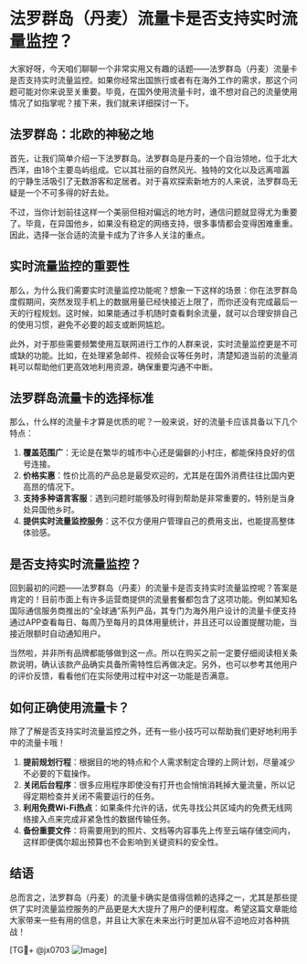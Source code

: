 # 法罗群岛（丹麦）流量卡是否支持实时流量监控？

大家好呀，今天咱们聊聊一个非常实用又有趣的话题——法罗群岛（丹麦）流量卡是否支持实时流量监控。如果你经常出国旅行或者有在海外工作的需求，那这个问题可能对你来说至关重要。毕竟，在国外使用流量卡时，谁不想对自己的流量使用情况了如指掌呢？接下来，我们就来详细探讨一下。

## 法罗群岛：北欧的神秘之地

首先，让我们简单介绍一下法罗群岛。法罗群岛是丹麦的一个自治领地，位于北大西洋，由18个主要岛屿组成。它以其壮丽的自然风光、独特的文化以及远离喧嚣的宁静生活吸引了无数游客和定居者。对于喜欢探索新地方的人来说，法罗群岛无疑是一个不可多得的好去处。

不过，当你计划前往这样一个美丽但相对偏远的地方时，通信问题就显得尤为重要了。毕竟，在异国他乡，如果没有稳定的网络支持，很多事情都会变得困难重重。因此，选择一张合适的流量卡成为了许多人关注的重点。

## 实时流量监控的重要性

那么，为什么我们需要实时流量监控功能呢？想象一下这样的场景：你在法罗群岛度假期间，突然发现手机上的数据用量已经快接近上限了，而你还没有完成最后一天的行程规划。这时候，如果能通过手机随时查看剩余流量，就可以合理安排自己的使用习惯，避免不必要的超支或断网尴尬。

此外，对于那些需要频繁使用互联网进行工作的人群来说，实时流量监控更是不可或缺的功能。比如，在处理紧急邮件、视频会议等任务时，清楚知道当前的流量消耗可以帮助他们更高效地利用资源，确保重要沟通不中断。

## 法罗群岛流量卡的选择标准

那么，什么样的流量卡才算是优质的呢？一般来说，好的流量卡应该具备以下几个特点：

1. **覆盖范围广**：无论是在繁华的城市中心还是偏僻的小村庄，都能保持良好的信号连接。
2. **价格实惠**：性价比高的产品总是最受欢迎的，尤其是在国外消费往往比国内更高昂的情况下。
3. **支持多种语言客服**：遇到问题时能够及时得到帮助是非常重要的，特别是当身处异国他乡时。
4. **提供实时流量监控服务**：这不仅方便用户管理自己的费用支出，也能提高整体体验感。

## 是否支持实时流量监控？

回到最初的问题——法罗群岛（丹麦）的流量卡是否支持实时流量监控呢？答案是肯定的！目前市面上有许多运营商提供的流量套餐都包含了这项功能。例如某知名国际通信服务商推出的“全球通”系列产品，其专门为海外用户设计的流量卡便支持通过APP查看每日、每周乃至每月的具体用量统计，并且还可以设置提醒功能，当接近限额时自动通知用户。

当然啦，并非所有品牌都能够做到这一点。所以在购买之前一定要仔细阅读相关条款说明，确认该款产品确实具备所需特性后再做决定。另外，也可以参考其他用户的评价反馈，看看他们在实际使用过程中对这一功能是否满意。

## 如何正确使用流量卡？

除了了解是否支持实时流量监控之外，还有一些小技巧可以帮助我们更好地利用手中的流量卡哦！

1. **提前规划行程**：根据目的地的特点和个人需求制定合理的上网计划，尽量减少不必要的下载操作。
2. **关闭后台程序**：很多应用程序即使没有打开也会悄悄消耗掉大量流量，所以记得定期检查并关闭不需要运行的任务。
3. **利用免费Wi-Fi热点**：如果条件允许的话，优先寻找公共区域内的免费无线网络接入点来完成非紧急性的数据传输任务。
4. **备份重要文件**：将需要用到的照片、文档等内容事先上传至云端存储空间内，这样即便偶尔超出预算也不会影响到关键资料的安全性。

## 结语

总而言之，法罗群岛（丹麦）的流量卡确实是值得信赖的选择之一，尤其是那些提供了实时流量监控服务的产品更是大大提升了用户的便利程度。希望这篇文章能给大家带来一些有用的信息，并且让大家在未来出行时更加从容不迫地应对各种挑战！

[TG💪+ @jx0703 ![Image](https://github.com/user-attachments/assets/dbca1d08-cadb-493c-b0ec-ad6f7a83f270)]